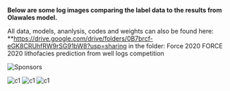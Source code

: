 **Below are some log images comparing  the label data to the results from Olawales model.**

All data, models, ananlysis, codes and weights can also be found here: **https://drive.google.com/drive/folders/0B7brcf-eGK8CRUhfRW9rSG91bW8?usp=sharing in the folder: Force 2020 FORCE 2020 lithofacies prediction from well logs competition


![Sponsors](https://github.com/bolgebrygg/Force-2020-Machine-Learning-competition/blob/master/bottom-sponsor-6.jpg)

![c1](https://github.com/bolgebrygg/Force-2020-Machine-Learning-competition/blob/master/lithology_competition/images/wellslogs%201%20.png)
![c1](https://github.com/bolgebrygg/Force-2020-Machine-Learning-competition/blob/master/lithology_competition/images/wellslogs%202%20.png)
![c1](https://github.com/bolgebrygg/Force-2020-Machine-Learning-competition/blob/master/lithology_competition/images/wellslogs%203%20.png)
